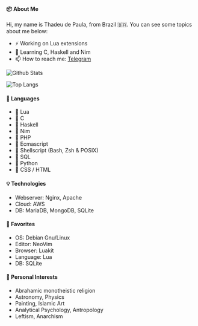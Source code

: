 #### 📦 About Me

Hi, my name is Thadeu de Paula, from Brazil 🇧🇷.
You can see some topics about me below:

- ⚡️ Working on Lua extensions
- 🌱 Learning C, Haskell and Nim
- 📫 How to reach me: [Telegram](https://t.me/arkt8)

![Github Stats](https://github-readme-stats.vercel.app/api?username=arkt8&show_icons=true&theme=nord)

![Top Langs](https://github-readme-stats.vercel.app/api/top-langs/?username=arkt8&theme=nord&show_icons=true&langs_count=10&layout=compact)

#### 🔧 Languages
- 💚 Lua
- 🌄 C
- 🌱 Haskell
- 💚 Nim
- 💎 PHP
- 💎 Ecmascript
- 💎 Shellscript (Bash, Zsh & POSIX)
- 💎 SQL
- 📎 Python
- 📎 CSS / HTML

#### 💡 Technologies
- Webserver: Nginx, Apache
- Cloud: AWS
- DB: MariaDB, MongoDB, SQLite

#### 💚 Favorites
- OS: Debian Gnu/Linux
- Editor: NeoVim
- Browser: Luakit
- Language: Lua
- DB: SQLite

#### 🔎 Personal Interests

- Abrahamic monotheistic religion
- Astronomy, Physics
- Painting, Islamic Art
- Analytical Psychology, Antropology
- Leftism, Anarchism



